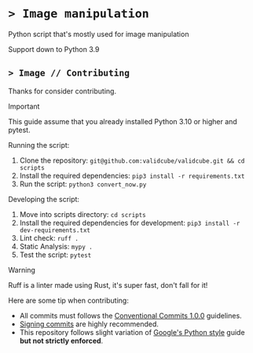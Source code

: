# `> Image manipulation`
Python script that's mostly used for image manipulation

Support down to Python 3.9

## `> Image // Contributing`

Thanks for consider contributing.
> [!IMPORTANT]  
> This guide assume that you already installed Python 3.10 or higher and pytest.

Running the script:
1. Clone the repository: `git@github.com:validcube/validcube.git && cd scripts`
2. Install the required dependencies: `pip3 install -r requirements.txt`
3. Run the script: `python3 convert_now.py`

Developing the script:
1. Move into scripts directory: `cd scripts`
2. Install the required dependencies for development: `pip3 install -r dev-requirements.txt`
3. Lint check: `ruff .`
4. Static Analysis: `mypy .`
5. Test the script: `pytest`

> [!WARNING]  
> Ruff is a linter made using Rust, it's super fast, don't fall for it!

Here are some tip when contributing:
* All commits must follows the [Conventional Commits 1.0.0](https://www.conventionalcommits.org/en/v1.0.0/) guidelines.
* [Signing commits](https://docs.github.com/en/authentication/managing-commit-signature-verification/signing-commits) are highly recommended.
* This repository follows slight variation of [Google's Python style](https://google.github.io/styleguide/pyguide.html) guide **but not strictly enforced**.
